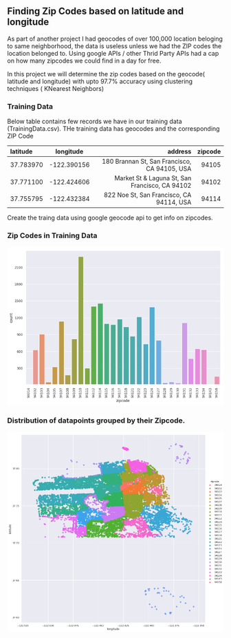 ## Finding Zip Codes based on latitude and longitude

As part of another project I had geocodes of over 100,000 location beloging to same neighborhood, the data is useless unless we had the ZIP codes the location belonged to. Using google APIs / other Thrid Party APIs had a cap on how many zipcodes we could find in a day for free.

In this project we will determine the zip codes based on the geocode( latitude and longitude) with upto 97.7% accuracy using clustering techniques ( KNearest Neighbors)

### Training Data 

Below table contains few records we have in our training data (TrainingData.csv). THe training data has geocodes and the corresponding ZIP Code

| latitude | longitude | address | zipcode |
| :---         |     :---:      |          ---: |          ---: |
| 37.783970 |-122.390156 | 180 Brannan St, San Francisco, CA 94105, USA	|94105|
|	37.771100 |-122.424606 | Market St & Laguna St, San Francisco, CA 94102 |94102|
|	37.755795	|-122.432384 | 822 Noe St, San Francisco, CA 94114, USA	|94114|

Create the traing data using google geocode api to get info on zipcodes.

### Zip Codes in Training Data

![Test Image 4](https://github.com/anunav83/ZipCodeFinder/blob/master/ZipCode-Distribution.png)

### Distribution of datapoints grouped by their Zipcode.

![Test Image 5](https://github.com/anunav83/ZipCodeFinder/blob/master/ZipCode-OnAMap.png)
